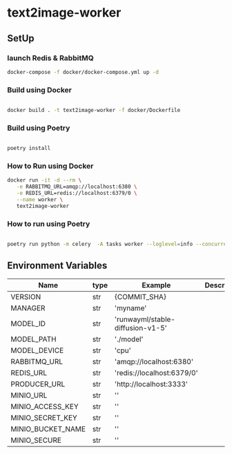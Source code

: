 # text2image-worker

## SetUp

### launch Redis & RabbitMQ

```bash
docker-compose -f docker/docker-compose.yml up -d
```

### Build using Docker

```bash

docker build . -t text2image-worker -f docker/Dockerfile

```

### Build using Poetry

```bash

poetry install

```

### How to Run using Docker

```bash
docker run -it -d --rm \
   -e RABBITMQ_URL=amqp://localhost:6380 \
   -e REDIS_URL=redis://localhost:6379/0 \
   --name worker \
   text2image-worker
```

### How to run using Poetry

```bash

poetry run python -m celery  -A tasks worker --loglevel=info --concurrency=1

```

## Environment Variables

| Name | type | Example | Description |
| --- | --- | --- | --- |
| VERSION | str | {COMMIT_SHA} |  |
| MANAGER | str | 'myname' |  |
| MODEL_ID | str | 'runwayml/stable-diffusion-v1-5' |  |
| MODEL_PATH | str | './model' |  |
| MODEL_DEVICE | str | 'cpu' |  |
| RABBITMQ_URL | str | 'amqp://localhost:6380' |  |
| REDIS_URL | str | 'redis://localhost:6379/0' |  |
| PRODUCER_URL | str | 'http://localhost:3333' |  |
| MINIO_URL | str | '' |  |
| MINIO_ACCESS_KEY | str | '' |  |
| MINIO_SECRET_KEY | str | '' |  |
| MINIO_BUCKET_NAME | str | '' |  |
| MINIO_SECURE | str | '' |  |

